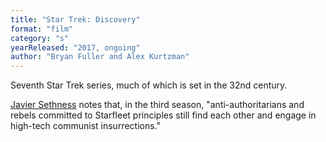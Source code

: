 ```yaml
---
title: "Star Trek: Discovery"
format: "film"
category: "s"
yearReleased: "2017, ongoing"
author: "Bryan Fuller and Alex Kurtzman"
---
```

Seventh Star Trek series, much of which is set in the 32nd century.

<a href="https://www.thecommoner.org.uk/science-fiction-as-protest-art-part-iii-on-the-shores-of-communist-h-e-avens/">Javier Sethness</a> notes that, in the third season, "anti-authoritarians and 
rebels committed to Starfleet principles still find each other and engage in high-tech communist insurrections."

